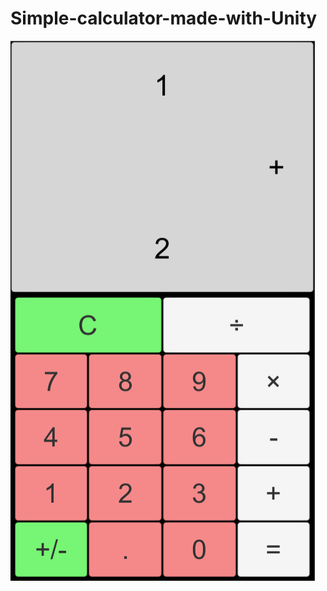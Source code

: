 # Simple-calculator-made-with-Unity
![screenshot](https://github.com/PatokaVlad/Simple-calculator-made-with-Unity/blob/main/Calculator.PNG)
